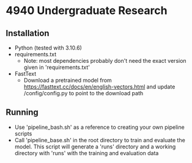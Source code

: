 # 4940 Undergraduate Research

## Installation
- Python (tested with 3.10.6)
- requirements.txt
    - Note: most dependencies probably don't need the exact version given in 'requirements.txt'
- FastText
    - Download a pretrained model from https://fasttext.cc/docs/en/english-vectors.html and update /config/config.py to point to the download path

## Running
- Use 'pipeline_bash.sh' as a reference to creating your own pipeline scripts
- Call 'pipeline_base.sh' in the root directory to train and evaluate the model. This script will generate a 'runs' directory and a working directory with 'runs' with the training and evaluation data
